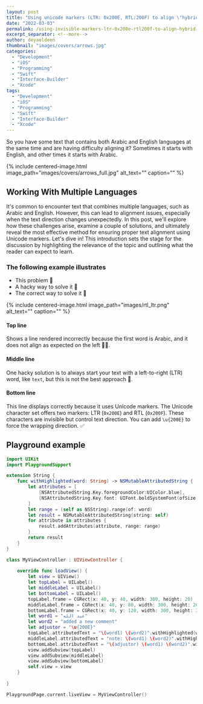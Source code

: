 ```yaml
---
layout: post
title: "Using unicode markers (LTR: 0x200E, RTL:200F) to align \"hybrid RTL/LTR strings\" correctly."
date: "2022-03-03"
permalink: /using-invisible-markers-ltr-0x200e-rtl200f-to-align-hybrid-rtl-ltr-strings-correctly
excerpt_separator: <!--more-->
author: deyaeldeen
thumbnail: "images/covers/arrows.jpg"
categories: 
  - "Development"
  - "iOS"
  - "Programming"
  - "Swift"
  - "Interface-Builder"
  - "Xcode"
tags: 
  - "Development"
  - "iOS"
  - "Programming"
  - "Swift"
  - "Interface-Builder"
  - "Xcode"
---
```


So you have some text that contains both Arabic and English languages at the same time and are having difficulty aligning it? Sometimes it starts with English, and other times it starts with Arabic.

<!--more-->

{%
 include centered-image.html 
 image_path="images/covers/arrows_full.jpg"
 alt_text="" 
 caption=""
%}

## Working With Multiple Languages
It's common to encounter text that combines multiple languages, such as Arabic and English. However, this can lead to alignment issues, especially when the text direction changes unexpectedly. In this post, we'll explore how these challenges arise, examine a couple of solutions, and ultimately reveal the most effective method for ensuring proper text alignment using Unicode markers. Let's dive in! This introduction sets the stage for the discussion by highlighting the relevance of the topic and outlining what the reader can expect to learn.


### The following example illustrates
- This problem 🐛  
- A hacky way to solve it 👺  
- The correct way to solve it 🧐

{%
 include centered-image.html 
 image_path="images/rtl_ltr.png"
 alt_text="" 
 caption=""
%}

#### Top line
Shows a line rendered incorrectly because the first word is Arabic, and it does not align as expected on the left 🤦🏻.

#### Middle line
One hacky solution is to always start your text with a left-to-right (LTR) word, like `text`, but this is not the best approach 👺.

#### Bottom line
This line displays correctly because it uses Unicode markers. The Unicode character set offers two markers: LTR (`0x200E`) and RTL (`0x200F`). These characters are invisible but control text direction. You can add `\u{200E}` to force the wrapping direction. ✅

## Playground example

```swift
import UIKit
import PlaygroundSupport

extension String {
    func withHighlighted(word: String) -> NSMutableAttributedString {
        let attributes = [
            [NSAttributedString.Key.foregroundColor:UIColor.blue],
            [NSAttributedString.Key.font: UIFont.boldSystemFont(ofSize: 14)]
        ]
        let range = (self as NSString).range(of: word)
        let result = NSMutableAttributedString(string: self)
        for attribute in attributes {
            result.addAttributes(attribute, range: range)
        }
        return result
    }
}

class MyViewController : UIViewController {
    
    override func loadView() {
        let view = UIView()
        let topLabel = UILabel()
        let middleLabel = UILabel()
        let bottomLabel = UILabel()
        topLabel.frame = CGRect(x: 40, y: 40, width: 300, height: 20)
        middleLabel.frame = CGRect(x: 40, y: 80, width: 300, height: 20)
        bottomLabel.frame = CGRect(x: 40, y: 120, width: 300, height: 20)
        let word1 = "عبد الله"
        let word2 = "added a new comment"
        let adjustor = "\u{200E}"
        topLabel.attributedText = "\(word1) \(word2)".withHighlighted(word: word1)
        middleLabel.attributedText = "note: \(word1) \(word2)".withHighlighted(word: word1)
        bottomLabel.attributedText = "\(adjustor) \(word1) \(word2)".withHighlighted(word: word1)
        view.addSubview(topLabel)
        view.addSubview(middleLabel)
        view.addSubview(bottomLabel)
        self.view = view
    }
    
}

PlaygroundPage.current.liveView = MyViewController()
```
